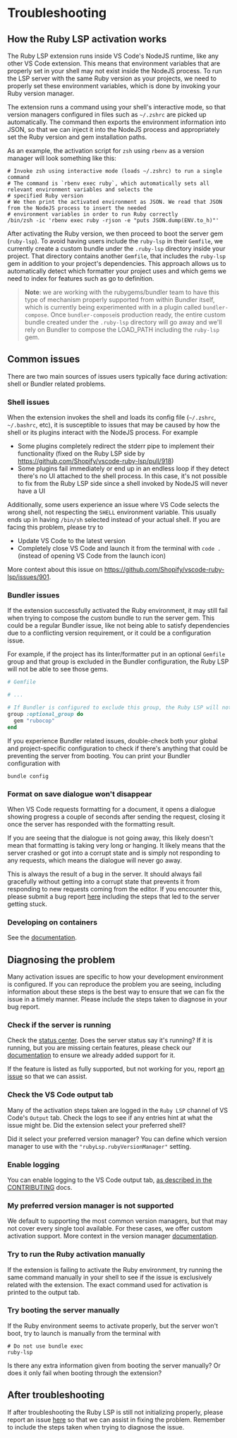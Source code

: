 # Troubleshooting

## How the Ruby LSP activation works

The Ruby LSP extension runs inside VS Code's NodeJS runtime, like any other VS Code extension. This means that
environment variables that are properly set in your shell may not exist inside the NodeJS process. To run the LSP server
with the same Ruby version as your projects, we need to properly set these environment variables, which is done by
invoking your Ruby version manager.

The extension runs a command using your shell's interactive mode, so that version managers configured in files such as
`~/.zshrc` are picked up automatically. The command then exports the environment information into JSON, so that we can
inject it into the NodeJS process and appropriately set the Ruby version and gem installation paths.

As an example, the activation script for `zsh` using `rbenv` as a version manager will look something like this:

```shell
# Invoke zsh using interactive mode (loads ~/.zshrc) to run a single command
# The command is `rbenv exec ruby`, which automatically sets all relevant environment variables and selects the
# specified Ruby version
# We then print the activated environment as JSON. We read that JSON from the NodeJS process to insert the needed
# environment variables in order to run Ruby correctly
/bin/zsh -ic 'rbenv exec ruby -rjson -e "puts JSON.dump(ENV.to_h)"'
```

After activating the Ruby version, we then proceed to boot the server gem (`ruby-lsp`). To avoid having users include
the `ruby-lsp` in their `Gemfile`, we currently create a custom bundle under the `.ruby-lsp` directory inside your
project. That directory contains another `Gemfile`, that includes the `ruby-lsp` gem in addition to your project's
dependencies. This approach allows us to automatically detect which formatter your project uses and which gems we need
to index for features such as go to definition.

> **Note**: we are working with the rubygems/bundler team to have this type of mechanism properly supported from within
> Bundler itself, which is currently being experimented with in a plugin called `bundler-compose`. Once
> `bundler-compose`is production ready, the entire custom bundle created under the `.ruby-lsp` directory will go away
> and we'll rely on Bundler to compose the LOAD_PATH including the `ruby-lsp` gem.

## Common issues

There are two main sources of issues users typically face during activation: shell or Bundler related problems.

### Shell issues

When the extension invokes the shell and loads its config file (`~/.zshrc`, `~/.bashrc`, etc), it is susceptible to
issues that may be caused by how the shell or its plugins interact with the NodeJS process. For example

- Some plugins completely redirect the stderr pipe to implement their functionality (fixed on the Ruby LSP side by
  https://github.com/Shopify/vscode-ruby-lsp/pull/918)
- Some plugins fail immediately or end up in an endless loop if they detect there's no UI attached to the shell process.
  In this case, it's not possible to fix from the Ruby LSP side since a shell invoked by NodeJS will never have a UI

Additionally, some users experience an issue where VS Code selects the wrong shell, not respecting the `SHELL`
environment variable. This usually ends up in having `/bin/sh` selected instead of your actual shell. If you are facing
this problem, please try to

- Update VS Code to the latest version
- Completely close VS Code and launch it from the terminal with `code .` (instead of opening VS Code from the launch
  icon)

More context about this issue on https://github.com/Shopify/vscode-ruby-lsp/issues/901.

### Bundler issues

If the extension successfully activated the Ruby environment, it may still fail when trying to compose the custom bundle
to run the server gem. This could be a regular Bundler issue, like not being able to satisfy dependencies due to a
conflicting version requirement, or it could be a configuration issue.

For example, if the project has its linter/formatter put in an optional `Gemfile` group and that group is excluded in
the Bundler configuration, the Ruby LSP will not be able to see those gems.

```ruby
# Gemfile

# ...

# If Bundler is configured to exclude this group, the Ruby LSP will not be able to find `rubocop`
group :optional_group do
  gem "rubocop"
end
```

If you experience Bundler related issues, double-check both your global and project-specific configuration to check if
there's anything that could be preventing the server from booting. You can print your Bundler configuration with

```shell
bundle config
```

### Format on save dialogue won't disappear

When VS Code requests formatting for a document, it opens a dialogue showing progress a couple of seconds after sending
the request, closing it once the server has responded with the formatting result.

If you are seeing that the dialogue is not going away, this likely doesn't mean that formatting is taking very long or
hanging. It likely means that the server crashed or got into a corrupt state and is simply not responding to any
requests, which means the dialogue will never go away.

This is always the result of a bug in the server. It should always fail gracefully without getting into a corrupt state
that prevents it from responding to new requests coming from the editor. If you encounter this, please submit a bug
report [here](https://github.com/Shopify/ruby-lsp/issues/new?labels=bug&template=bug_template.yml) including the
steps that led to the server getting stuck.

### Developing on containers

See the [documentation](vscode/README.md#developing-on-containers).

## Diagnosing the problem

Many activation issues are specific to how your development environment is configured. If you can reproduce the problem
you are seeing, including information about these steps is the best way to ensure that we can fix the issue in a timely
manner. Please include the steps taken to diagnose in your bug report.

### Check if the server is running

Check the [status center](https://github.com/Shopify/ruby-lsp/blob/main/vscode/extras/ruby_lsp_status_center.png).
Does the server status say it's running? If it is running, but you are missing certain features, please check our
[documentation](https://shopify.github.io/ruby-lsp/RubyLsp/Requests.html) to ensure we already added support for it.

If the feature is listed as fully supported, but not working for you, report [an
issue](https://github.com/Shopify/ruby-lsp/issues/new?labels=bug&projects=&template=bug_template.yml) so that we can
assist.

### Check the VS Code output tab

Many of the activation steps taken are logged in the `Ruby LSP` channel of VS Code's `Output` tab. Check the logs to see
if any entries hint at what the issue might be. Did the extension select your preferred shell?

Did it select your preferred version manager? You can define which version manager to use with the
`"rubyLsp.rubyVersionManager"` setting.

### Enable logging

You can enable logging to the VS Code output tab,
[as described in the CONTRIBUTING](CONTRIBUTING.md#tracing-lsp-requests-and-responses) docs.

### My preferred version manager is not supported

We default to supporting the most common version managers, but that may not cover every single tool available. For these
cases, we offer custom activation support. More context in the version manager
[documentation](VERSION_MANAGERS.md#custom-activation).

### Try to run the Ruby activation manually

If the extension is failing to activate the Ruby environment, try running the same command manually in your shell to see
if the issue is exclusively related with the extension. The exact command used for activation is printed to the output
tab.

### Try booting the server manually

If the Ruby environment seems to activate properly, but the server won't boot, try to launch is manually from the
terminal with

```shell
# Do not use bundle exec
ruby-lsp
```

Is there any extra information given from booting the server manually? Or does it only fail when booting through the
extension?

## After troubleshooting

If after troubleshooting the Ruby LSP is still not initializing properly, please report an issue
[here](https://github.com/Shopify/ruby-lsp/issues/new?labels=bug&template=bug_template.yml) so that we can assist
in fixing the problem. Remember to include the steps taken when trying to diagnose the issue.
